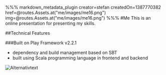 %%% markdown_metadata_plugin 
creator=stefan
createdOn=1387770382
href=@routes.Assets.at("me/images/me16.png")
img=@routes.Assets.at("me/images/me16.png")
%%%
#Me
This is an online presentation for presenting my skills.

##Technical Features

###Built on Play Framework v2.2.1
* dependency and build management based on SBT
* built using Scala programming language in frontend and backend

![Alternativtext](Bild-URL "Bildtitel hier")